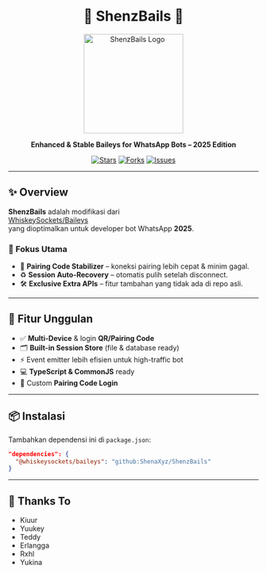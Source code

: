 <h1 align="center">🌟 ShenzBails 🌟</h1>

<p align="center">
  <img src="https://files.catbox.moe/b4vyzh.jpg" width="200" alt="ShenzBails Logo"/>
</p>

<p align="center">
  <strong>Enhanced & Stable Baileys for WhatsApp Bots – 2025 Edition</strong>
</p>

<p align="center">
  <a href="https://github.com/ShenaXyz/ShenzBails/stargazers"><img src="https://img.shields.io/github/stars/ShenaXyz/ShenzBails?style=flat-square&color=gold" alt="Stars"/></a>
  <a href="https://github.com/ShenaXyz/ShenzBails/network/members"><img src="https://img.shields.io/github/forks/ShenaXyz/ShenzBails?style=flat-square&color=blue" alt="Forks"/></a>
  <a href="https://github.com/ShenaXyz/ShenzBails/issues"><img src="https://img.shields.io/github/issues/ShenaXyz/ShenzBails?style=flat-square&color=red" alt="Issues"/></a>
</p>

---

## ✨ Overview
**ShenzBails** adalah modifikasi dari  
[WhiskeySockets/Baileys](https://github.com/WhiskeySockets/Baileys)  
yang dioptimalkan untuk developer bot WhatsApp **2025**.

### 🔎 Fokus Utama
- 🔑 **Pairing Code Stabilizer** – koneksi pairing lebih cepat & minim gagal.
- ♻️ **Session Auto-Recovery** – otomatis pulih setelah disconnect.
- 🛠 **Exclusive Extra APIs** – fitur tambahan yang tidak ada di repo asli.

---

## 🚀 Fitur Unggulan
- ✅ **Multi-Device** & login **QR/Pairing Code**  
- 🗂 **Built-in Session Store** (file & database ready)  
- ⚡ Event emitter lebih efisien untuk high-traffic bot  
- 💻 **TypeScript & CommonJS** ready  
- 🔧 Custom **Pairing Code Login**  

---

## 📦 Instalasi
Tambahkan dependensi ini di `package.json`:

```json
"dependencies": {
  "@whiskeysockets/baileys": "github:ShenaXyz/ShenzBails"
}
```
---

## 💫 Thanks To
- Kiuur
- Yuukey
- Teddy
- Erlangga
- Rxhl
- Yukina
